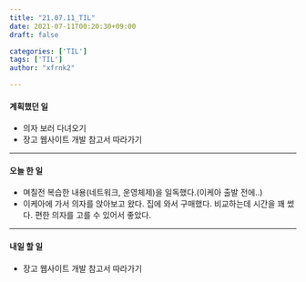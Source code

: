 ```yaml
---
title: "21.07.11_TIL"
date: 2021-07-11T00:20:30+09:00
draft: false

categories: ['TIL']
tags: ['TIL']
author: "xfrnk2"

---
```

#### 계획했던 일
+ 의자 보러 다녀오기
+ 장고 웹사이트 개발 참고서 따라가기
---
#### 오늘 한 일
+ 며칠전 복습한 내용(네트워크, 운영체제)을 일독했다.(이케아 출발 전에..)
+ 이케아에 가서 의자를 앉아보고 왔다. 집에 와서 구매했다. 비교하는데 시간을 꽤 썼다. 편한 의자를 고를 수 있어서 좋았다.
---
#### 내일 할 일 
+ 장고 웹사이트 개발 참고서 따라가기